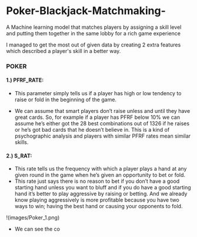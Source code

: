 # Poker-Blackjack-Matchmaking-
A Machine learning model that matches players by assigning a skill level and putting them together in the same lobby for a rich game experience


I managed to get the most out of given data by creating 2 extra features which described a player's skill in a better way.

### POKER
#### 1.) PFRF_RATE:
* This parameter simply tells us if a player has high or low tendency to raise or fold in the beginning of the game.

* We can assume that smart players don’t raise unless and until they have great cards. 
So, for example if a player has PFRF below 10% we can assume he’s either got the 28 best combinations out of 1326 if he raises or he’s got bad cards that he doesn’t believe in. This is a kind of psychographic analysis and players with similar PFRF rates mean similar skills.

#### 2.) S_RAT:
* This rate tells us the frequency with which a player plays a hand at any given round in the game when he’s given an opportunity to bet or fold.
* This rate just says there is no reason to bet if you don’t have a good starting hand unless you want to bluff and if you do have a good starting hand it’s better to play aggressive by raising or betting.  And we already know playing aggressively is more profitable because you have two ways to win; having the best hand or causing your opponents to fold.

!(images/Poker_1.png)
* We can see the co





